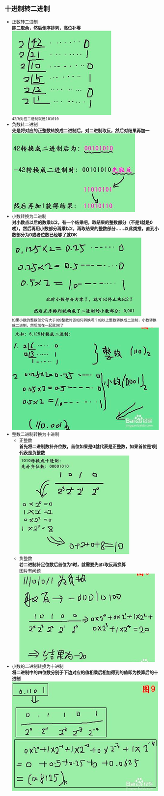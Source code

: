 ## 十进制转二进制
- 正数转二进制   
**除二取余，然后倒序排列，高位补零**   
![](1.PNG)   
`42所对应二进制就是101010`
- 负数转二进制   
**先是将对应的正整数转换成二进制后，对二进制取反，然后对结果再加一**
![](2.PNG)
- 小数转换为二进制   
**对小数点以后的数乘以2，有一个结果吧，取结果的整数部分（不是1就是0喽），然后再用小数部分再乘以2，再取结果的整数部分……以此类推，直到小数部分为0或者位数已经够了就OK**   
![](3.PNG)   
`如果小数的整数部分有大于0的整数时该如何转换呢？如以上整数转换成二进制，小数转换成二进制，然后加在一起就OK了`
![](4.PNG)   
- 整数二进制转换为十进制   
   - 正整数   
**首先将二进制数补齐位数，首位如果是0就代表是正整数，如果首位是1则代表是负整数**   
![](5.PNG)
   - 负整数  
   **若二进制补足位数后首位为1时，就需要先`减1`取反再换算**   
   ~~图片有问题~~   
   ![](6.PNG)
- 小数的二进制转换为十进制   
   **将二进制中的四位数分别于下边对应的值相乘后相加得到的值即为换算后的十进制**
   ![](7.PNG)

